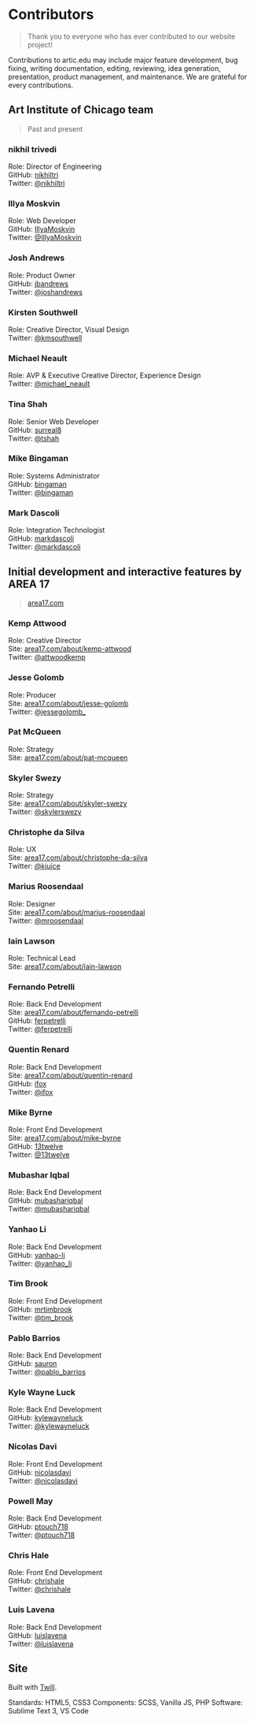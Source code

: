 # Contributors
> Thank you to everyone who has ever contributed to our website project!

Contributions to artic.edu may include major feature development, bug fixing, writing documentation, editing, reviewing, idea generation, presentation, product management, and maintenance. We are grateful for every contributions.

## Art Institute of Chicago team
> Past and present

### nikhil trivedi
Role: Director of Engineering  
GitHub: [nikhiltri](https://github.com/nikhiltri)  
Twitter: [@nikhiltri](https://twitter.com/nikhiltri)

### Illya Moskvin
Role: Web Developer  
GitHub: [IllyaMoskvin](https://github.com/IllyaMoskvin)  
Twitter: [@IllyaMoskvin](https://twitter.com/IllyaMoskvin)

### Josh Andrews
Role: Product Owner  
GitHub: [jbandrews](https://github.com/jbandrews)  
Twitter: [@joshandrews](https://twitter.com/joshandrews)

### Kirsten Southwell
Role: Creative Director, Visual Design  
Twitter: [@kmsouthwell](https://twitter.com/kmsouthwell)

### Michael Neault
Role: AVP & Executive Creative Director, Experience Design  
Twitter: [@michael_neault](https://twitter.com/michael_neault)

### Tina Shah
Role: Senior Web Developer  
GitHub: [surreal8](https://github.com/surreal8)  
Twitter: [@tshah](https://twitter.com/tshah)

### Mike Bingaman
Role: Systems Administrator  
GitHub: [bingaman](https://github.com/bingaman)  
Twitter: [@bingaman](https://twitter.com/bingaman)

### Mark Dascoli
Role: Integration Technologist  
GitHub: [markdascoli](https://github.com/markdascoli)  
Twitter: [@markdascoli](https://twitter.com/markdascoli)


## Initial development and interactive features by AREA 17
> [area17.com](http://www.area17.com/)

### Kemp Attwood
Role: Creative Director  
Site: [area17.com/about/kemp-attwood](https://area17.com/about/kemp-attwood)  
Twitter: [@attwoodkemp](https://twitter.com/attwoodkemp)

### Jesse Golomb
Role: Producer  
Site: [area17.com/about/jesse-golomb](https://area17.com/about/jesse-golomb)  
Twitter: [@jessegolomb_](https://twitter.com/jessegolomb_)

### Pat McQueen
Role: Strategy  
Site: [area17.com/about/pat-mcqueen](https://area17.com/about/pat-mcqueen)

### Skyler Swezy
Role: Strategy  
Site: [area17.com/about/skyler-swezy](https://area17.com/about/skyler-swezy)  
Twitter: [@skylerswezy](https://twitter.com/skylerswezy)

### Christophe da Silva
Role: UX  
Site: [area17.com/about/christophe-da-silva](https://area17.com/about/christophe-da-silva)  
Twitter: [@kjuice](https://twitter.com/kjuice)

### Marius Roosendaal
Role: Designer  
Site: [area17.com/about/marius-roosendaal](https://area17.com/about/marius-roosendaal)  
Twitter: [@mroosendaal](https://twitter.com/mroosendaal)

### Iain Lawson
Role: Technical Lead  
Site: [area17.com/about/iain-lawson](https://area17.com/about/iain-lawson)

### Fernando Petrelli
Role: Back End Development  
Site: [area17.com/about/fernando-petrelli](https://area17.com/about/fernando-petrelli)  
GitHub: [ferpetrelli](https://github.com/ferpetrelli)  
Twitter: [@ferpetrelli](https://twitter.com/ferpetrelli)

### Quentin Renard
Role: Back End Development  
Site: [area17.com/about/quentin-renard](https://area17.com/about/quentin-renard)  
GitHub: [ifox](https://github.com/ifox)  
Twitter: [@ifox](https://twitter.com/ifox)

### Mike Byrne
Role: Front End Development  
Site: [area17.com/about/mike-byrne](https://area17.com/about/mike-byrne)  
GitHub: [13twelve](https://github.com/13twelve)  
Twitter: [@13twelve](https://twitter.com/13twelve)

### Mubashar Iqbal
Role: Back End Development  
GitHub: [mubashariqbal](https://github.com/mubashariqbal)  
Twitter: [@mubashariqbal](https://twitter.com/mubashariqbal)

### Yanhao Li
Role: Back End Development  
GitHub: [yanhao-li](https://github.com/yanhao-li)  
Twitter: [@yanhao_li](https://twitter.com/yanhao_li)

### Tim Brook
Role: Front End Development  
GitHub: [mrtimbrook](https://github.com/mrtimbrook)  
Twitter: [@tim_brook](https://twitter.com/tim_brook)

### Pablo Barrios
Role: Back End Development  
GitHub: [sauron](https://github.com/sauron)  
Twitter: [@pablo_barrios](https://twitter.com/pablo_barrios)

### Kyle Wayne Luck
Role: Back End Development  
GitHub: [kylewayneluck](https://github.com/kylewayneluck)  
Twitter: [@kylewayneluck](https://twitter.com/kylewayneluck)

### Nicolas Davi
Role: Front End Development  
GitHub: [nicolasdavi](https://github.com/nicolasdavi)  
Twitter: [@nicolasdavi](https://twitter.com/nicolasdavi)

### Powell May
Role: Back End Development  
GitHub: [ptouch718](https://github.com/ptouch718)  
Twitter: [@ptouch718](https://twitter.com/ptouch718)

### Chris Hale
Role: Front End Development  
GitHub: [chrishale](https://github.com/chrishale)  
Twitter: [@chrishale](https://twitter.com/chrishale)

### Luis Lavena
Role: Back End Development  
GitHub: [luislavena](https://github.com/luislavena)  
Twitter: [@luislavena](https://twitter.com/luislavena)

## Site
Built with [Twill](https://twill.io).

Standards: HTML5, CSS3
Components: SCSS, Vanilla JS, PHP
Software: Sublime Text 3, VS Code
